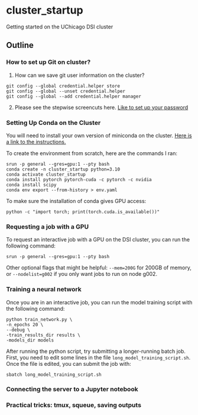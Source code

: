 # cluster_startup
Getting started on the UChicago DSI cluster


## Outline

### How to set up Git on cluster?
1. How can we save git user information on the cluster? 
```
git config --global credential.helper store
git config --global --unset credential.helper
git config --global --add credential.helper manager
```
2. Please see the stepwise screencuts here. [Like to set up your password](https://docs.google.com/document/d/13S4rIdJCzNqi_myG9TcjPyorI2n9IHbaqvS8Ao52R5Q/edit?usp=sharing)

### Setting Up Conda on the Cluster

You will need to install your own version of miniconda on the cluster. [Here is a link to the instructions.](https://github.com/uchicago-dsi/core-facility-docs/blob/main/slurm.md#part-vi-install-conda-for-environment-management)


To create the environment from scratch, here are the commands I ran:
```
srun -p general --gres=gpu:1 --pty bash
conda create -n cluster_startup python=3.10
conda activate cluster_startup
conda install pytorch pytorch-cuda -c pytorch -c nvidia
conda install scipy
conda env export --from-history > env.yaml
```

To make sure the installation of conda gives GPU access:
```
python -c "import torch; print(torch.cuda.is_available())"
```

### Requesting a job with a GPU

To request an interactive job with a GPU on the DSI cluster, you can run the following command:
```
srun -p general --gres=gpu:1 --pty bash
```
Other optional flags that might be helpful: `--mem=200G` for 200GB of memory, or `--nodelist=g002` if you only want jobs to run on node g002.

### Training a neural network

Once you are in an interactive job, you can run the model training script with the following command:

```
python train_network.py \
-n_epochs 20 \
--debug \
-train_results_dir results \
-models_dir models
```

After running the python script, try submitting a longer-running batch job. First, you need to edit some lines in the file `long_model_training_script.sh`. Once the file is edited, you can submit the job with:

```
sbatch long_model_training_script.sh
```

### Connecting the server to a Jupyter notebook

### Practical tricks: tmux, squeue, saving outputs
